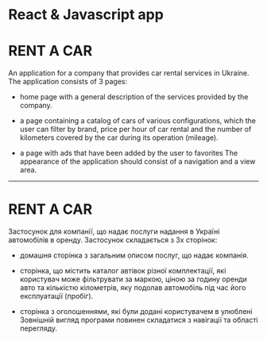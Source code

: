 # React & Javascript app


#                  RENT A CAR


An application for a company that provides car rental services in Ukraine. The application consists of 3 pages:


+ home page with a general description of the services provided by the company.

+ a page containing a catalog of cars of various configurations, which the user can filter by brand, price per hour of car rental and the number of kilometers covered by the car during its operation (mileage).

+ a page with ads that have been added by the user to favorites The appearance of the application should consist of a navigation and a view area.



____________________________________________________


#                   RENT A CAR


Застосунок для компанії, що надає послуги надання в Україні автомобілів в оренду. Застосунок складається з 3х сторінок:

+ домашня сторінка з загальним описом послуг, що надає компанія. 

+ сторінка, що містить каталог автівок різної комплектації, які користувач може фільтрувати за маркою, ціною за годину оренди авто та кількістю кілометрів, яку подолав автомобіль під час його експлуатації (пробіг).

+ сторінка з оголошеннями, які були додані користувачем в улюблені Зовнішній вигляд програми повинен складатися з навігації та області перегляду.